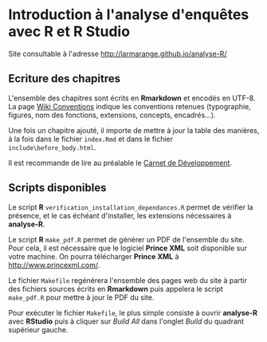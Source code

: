 # Introduction à l'analyse d'enquêtes avec R et R Studio

Site consultable à l'adresse <http://larmarange.github.io/analyse-R/>

## Ecriture des chapitres

L'ensemble des chapitres sont écrits en **Rmarkdown** et encodés en UTF-8. 
La page [Wiki Conventions](https://github.com/larmarange/analyse-R/wiki/Conventions)
indique les conventions retenues (typographie, figures, nom des fonctions, extensions, concepts, encadrés...).

Une fois un chapitre ajouté, il importe de mettre à jour la table des manières,
à la fois dans le fichier `index.Rmd` et dans le fichier `include\before_body.html`.

Il est recommande de lire au préalable le [Carnet de Développement](https://github.com/larmarange/analyse-R/wiki/Carnet-de-d%C3%A9veloppement).

## Scripts disponibles

Le script **R** `verification_installation_dependances.R` permet de vérifier la présence,
et le cas échéant d'installer, les extensions nécessaires à **analyse-R**.

Le script **R** `make_pdf.R` permet de générer un PDF de l'ensemble du site. Pour cela,
il est nécessaire que le logiciel **Prince XML** soit disponible sur votre machine.
On pourra télécharger **Prince XML** à <http://www.princexml.com/>.

Le fichier `Makefile` regénérera l'ensemble des pages web du site à partir 
des fichiers sources écrits en **Rmarkdown** puis appelera le script 
`make_pdf.R` pour mettre à jour le PDF du site.

Pour exécuter le fichier `Makefile`, le plus simple consiste à ouvrir 
**analyse-R** avec **RStudio** puis à cliquer sur *Build All* dans 
l'onglet *Build* du quadrant supérieur gauche.

